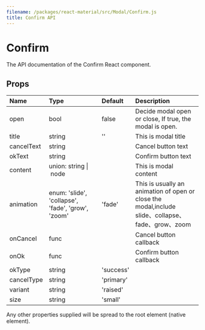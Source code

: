 ```yaml
---
filename: /packages/react-material/src/Modal/Confirm.js
title: Confirm API
---
```


<!--- This documentation is automatically generated, do not try to edit it. -->

# Confirm

<p class="description">The API documentation of the Confirm React component.</p>



## Props

| Name | Type | Default | Description |
|:-----|:-----|:--------|:------------|
| <span class="prop-name">open</span> | <span class="prop-type">bool | <span class="prop-default">false</span> | Decide modal open or close,	If true, the modal is open. |
| <span class="prop-name">title</span> | <span class="prop-type">string | <span class="prop-default">''</span> | This is  modal title |
| <span class="prop-name">cancelText</span> | <span class="prop-type">string |   | Cancel button text |
| <span class="prop-name">okText</span> | <span class="prop-type">string |   | Confirm button text |
| <span class="prop-name">content</span> | <span class="prop-type">union:&nbsp;string&nbsp;&#124;<br>&nbsp;node<br> |   | This is  modal content |
| <span class="prop-name">animation</span> | <span class="prop-type">enum:&nbsp;'slide', 'collapse', 'fade', 'grow', 'zoom'<br> | <span class="prop-default">'fade'</span> | This is usually an animation of open or close the modal,include slide、collapse、fade、grow、zoom |
| <span class="prop-name">onCancel</span> | <span class="prop-type">func |   | Cancel button callback |
| <span class="prop-name">onOk</span> | <span class="prop-type">func |   | Confirm button callback |
| <span class="prop-name">okType</span> | <span class="prop-type">string | <span class="prop-default">'success'</span> |  |
| <span class="prop-name">cancelType</span> | <span class="prop-type">string | <span class="prop-default">'primary'</span> |  |
| <span class="prop-name">variant</span> | <span class="prop-type">string | <span class="prop-default">'raised'</span> |  |
| <span class="prop-name">size</span> | <span class="prop-type">string | <span class="prop-default">'small'</span> |  |

Any other properties supplied will be spread to the root element (native element).

